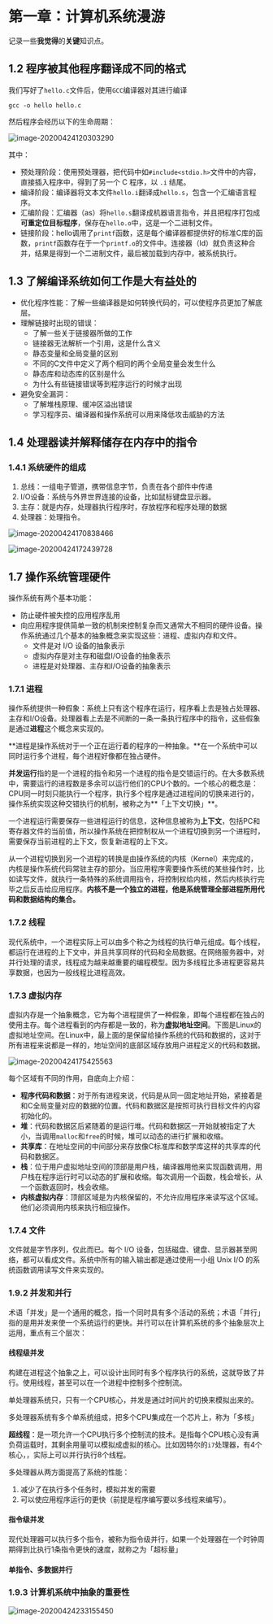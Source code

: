 # 第一章：计算机系统漫游

记录一些**我觉得**的**关键**知识点。

## 1.2 程序被其他程序翻译成不同的格式

我们写好了`hello.c`文件后，使用`GCC`编译器对其进行编译

```
gcc -o hello hello.c
```

然后程序会经历以下的生命周期：

![image-20200424120303290](README.assets/image-20200424120303290.png)

其中：

- 预处理阶段：使用预处理器，把代码中如`#include<stdio.h>`文件中的内容，直接插入程序中，得到了另一个 C 程序，以 `.i` 结尾。
- 编译阶段：编译器将文本文件`hello.i`翻译成`hello.s`，包含一个汇编语言程序。
- 汇编阶段：汇编器（as）将`hello.s`翻译成机器语言指令，并且把程序打包成**可重定位目标程序**，保存在`hello.o`中，这是一个二进制文件。
- 链接阶段：hello调用了`printf`函数，这是每个编译器都提供好的标准C库的函数，`printf`函数存在于一个`printf.o`的文件中。连接器（ld）就负责这种合并，结果是得到一个二进制文件，最后被加载到内存中，被系统执行。

## 1.3 了解编译系统如何工作是大有益处的

- 优化程序性能：了解一些编译器是如何转换代码的，可以使程序员更加了解底层。
- 理解链接时出现的错误：
  - 了解一些关于链接器所做的工作
  - 链接器无法解析一个引用，这是什么含义
  - 静态变量和全局变量的区别
  - 不同的C文件中定义了两个相同的两个全局变量会发生什么
  - 静态库和动态库的区别是什么
  - 为什么有些链接错误等到程序运行的时候才出现
- 避免安全漏洞：
  - 了解堆栈原理、缓冲区溢出错误
  - 学习程序员、编译器和操作系统可以用来降低攻击威胁的方法

## 1.4 处理器读并解释储存在内存中的指令

### 1.4.1 系统硬件的组成

1. 总线：一组电子管道，携带信息字节，负责在各个部件中传递
2. I/O设备：系统与外界世界连接的设备，比如鼠标键盘显示器。
3. 主存：就是内存，处理器执行程序时，存放程序和程序处理的数据
4. 处理器：处理指令。

![image-20200424170838466](README.assets/image-20200424170838466.png)

![image-20200424172439728](README.assets/image-20200424172439728.png)

## 1.7 操作系统管理硬件

操作系统有两个基本功能：

- 防止硬件被失控的应用程序乱用
- 向应用程序提供简单一致的机制来控制复杂而又通常大不相同的硬件设备。操作系统通过几个基本的抽象概念来实现这些：进程、虚拟内存和文件。
  - 文件是对 I/O 设备的抽象表示
  - 虚拟内存是对主存和磁盘I/O设备的抽象表示
  - 进程是对处理器、主存和I/O设备的抽象表示

### 1.7.1 进程

操作系统提供一种假象：系统上只有这个程序在运行，程序看上去是独占处理器、主存和I/O设备。处理器看上去是不间断的一条一条执行程序中的指令，这些假象是通过**进程**这个概念来实现的。

**进程是操作系统对于一个正在运行着的程序的一种抽象。**在一个系统中可以同时运行多个进程，每个进程好像都在独占硬件。

**并发运行**指的是一个进程的指令和另一个进程的指令是交错运行的。在大多数系统中，需要运行的进程数是多余可以运行他们的CPU个数的。一个核心的概念是：CPU同一时刻只能执行一个程序，执行多个程序是通过进程间的切换来进行的，操作系统实现这种交错执行的机制，被称之为**「上下文切换」**。

一个进程运行需要保存一些进程运行的信息，这种信息被称为**上下文**，包括PC和寄存器文件的当前值，所以操作系统在把控制权从一个进程切换到另一个进程时，需要保存当前进程的上下文，恢复新进程的上下文。

从一个进程切换到另一个进程的转换是由操作系统的内核（Kernel）来完成的，内核是操作系统代码常驻主存的部分。当应用程序需要操作系统的某些操作时，比如读写文件，就执行一条特殊的系统调用指令，将控制权给内核，然后内核执行完毕之后反击给应用程序。**内核不是一个独立的进程，他是系统管理全部进程所用代码和数据结构的集合。**

### 1.7.2 线程

现代系统中，一个进程实际上可以由多个称之为线程的执行单元组成。每个线程，都运行在进程的上下文中，并且共享同样的代码和全局数据。在网络服务器中，对并行处理的请求，线程成为越来越重要的编程模型。因为多线程比多进程更容易共享数据，也因为一般线程比进程高效。

### 1.7.3 虚拟内存

虚拟内存是一个抽象概念，它为每个进程提供了一种假象，即每个进程都在独占的使用主存。每个进程看到的内存都是一致的，称为**虚拟地址空间**。下图是Linux的虚拟地址空间。在Linux中，最上面的是保留给操作系统的代码和数据的，这对于所有进程来说都是一样的，地址空间的底部区域存放用户进程定义的代码和数据。

![image-20200424175425563](README.assets/image-20200424175425563.png)

每个区域有不同的作用，自底向上介绍：

- **程序代码和数据**：对于所有进程来说，代码是从同一固定地址开始，紧接着是和C全局变量对应的数据的位置。代码和数据区是按照可执行目标文件的内容初始化的。
- **堆**：代码和数据区后紧随着的是运行堆。代码和数据区一开始就被指定了大小，当调用`malloc`和`free`的时候，堆可以动态的进行扩展和收缩。
- **共享库**：在地址空间的中间部分来存放像C标准库和数学库这样的共享库的代码和数据区。
- **栈**：位于用户虚拟地址空间的顶部是用户栈，编译器用他来实现函数调用，用户栈在程序运行时可以动态的扩展和收缩。每次调用一个函数，栈会增长，从一个函数返回时，栈会收缩。
- **内核虚拟内存**：顶部区域是为内核保留的，不允许应用程序来读写这个区域。他们必须调用内核来执行相应操作。

### 1.7.4 文件

文件就是字节序列，仅此而已。每个 I/O 设备，包括磁盘、键盘、显示器甚至网络，都可以看成文件。系统中所有的输入输出都是通过使用一小组 Unix I/O 的系统函数调用读写文件来实现的。

### 1.9.2 并发和并行

术语「并发」是一个通用的概念，指一个同时具有多个活动的系统；术语「并行」指的是用并发来使一个系统运行的更快。并行可以在计算机系统的多个抽象层次上运用，重点有三个层次：

#### 线程级并发

构建在进程这个抽象之上，可以设计出同时有多个程序执行的系统，这就导致了并行。使用线程，甚至可以在一个进程中控制多个控制流。

单处理器系统只，只有一个CPU核心，并发是通过时间片的切换来模拟出来的。

多处理器系统有多个单系统组成，把多个CPU集成在一个芯片上，称为「多核」

**超线程**：是一项允许一个CPU执行多个控制流的技术。是指每个CPU核心没有满负荷运载时，其剩余用量可以模拟成虚拟的核心。比如因特尔的`i7`处理器，有4个核心，，实际上可以并行执行8个线程。

多处理器从两方面提高了系统的性能：

1. 减少了在执行多个任务时，模拟并发的需要
2. 可以使应用程序运行的更快（前提是程序编写要以多线程来编写）。

#### 指令级并发

现代处理器可以执行多个指令，被称为指令级并行，如果一个处理器在一个时钟周期得到比执行1条指令更快的速度，就称之为「超标量」

#### 单指令、多数据并行

### 1.9.3 计算机系统中抽象的重要性

![image-20200424233155450](README.assets/image-20200424233155450.png)



